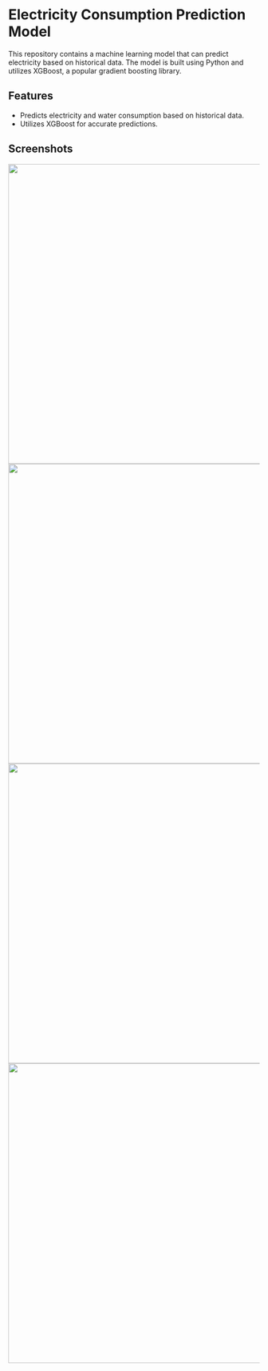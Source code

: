 # Electricity Consumption Prediction Model

This repository contains a machine learning model that can predict electricity  based on historical data.
The model is built using Python and utilizes XGBoost, a popular gradient boosting library.

## Features

- Predicts electricity and water consumption based on historical data.
- Utilizes XGBoost for accurate predictions.


## Screenshots 



<img src="https://github.com/OneStep55/electricity_model/assets/62651026/196b7b1e-9e7d-4ee3-9bd9-8117bac70a14" width="600"/>

<img src="https://github.com/OneStep55/electricity_model/assets/62651026/fc3a8bc2-2ac2-4b77-8e36-84562bce24cf" width="600"/>

<img src="https://github.com/OneStep55/electricity_model/assets/62651026/6ac17c73-656d-4e64-98ce-35ce61725203" width="600"/>


<img src="https://github.com/OneStep55/electricity_model/assets/62651026/7a18fa30-365d-4409-b940-568de152446b" width="600"/>

